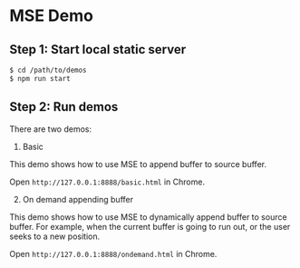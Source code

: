 # MSE Demo

## Step 1: Start local static server

```bash
$ cd /path/to/demos
$ npm run start
```

## Step 2: Run demos

There are two demos:

1. Basic

  This demo shows how to use MSE to append buffer to source buffer.
  
  Open `http://127.0.0.1:8888/basic.html` in Chrome.
  
2. On demand appending buffer

  This demo shows how to use MSE to dynamically append buffer to source buffer.
  For example, when the current buffer is going to run out, or the user seeks to a new position.
  
  Open `http://127.0.0.1:8888/ondemand.html` in Chrome.
